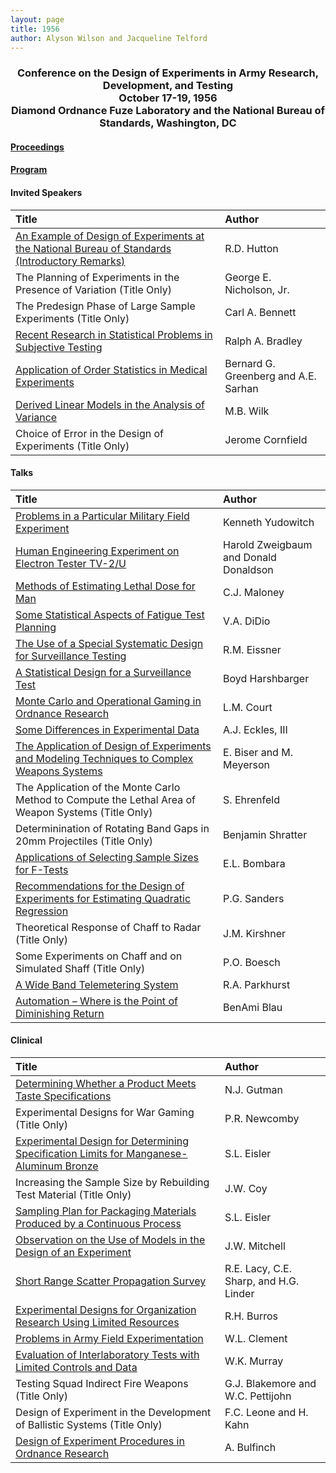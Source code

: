 ```yaml
---
layout: page
title: 1956
author: Alyson Wilson and Jacqueline Telford
---
```

<div align="center"><h3>Conference on the Design of Experiments in Army Research, Development, and Testing<br>
October 17-19, 1956<br>
Diamond Ordnance Fuze Laboratory and the National Bureau of Standards, Washington, DC</h3></div>


#### [Proceedings](https://alysongwilson.github.io/ACAS/DOE1/DOE02.pdf)

#### [Program](https://alysongwilson.github.io/ACAS/DOE1/DOE02.pdf#page=9)


#### Invited Speakers

| Title | Author |
| :--- | :--- |
| [An Example of Design of Experiments at the National Bureau of Standards (Introductory Remarks)](https://alysongwilson.github.io/ACAS/DOE1/DOE02.pdf#page=12) | R.D. Hutton |
| The Planning of Experiments in the Presence of Variation (Title Only) | George E. Nicholson, Jr. |
| The Predesign Phase of Large Sample Experiments (Title Only) | Carl A. Bennett |
| [Recent Research in Statistical Problems in Subjective Testing](https://alysongwilson.github.io/ACAS/DOE1/DOE02.pdf#page=16) | Ralph A. Bradley |
| [Application of Order Statistics in Medical Experiments](https://alysongwilson.github.io/ACAS/DOE1/DOE02.pdf#page=42) | Bernard G. Greenberg and A.E. Sarhan |
| [Derived Linear Models in the Analysis of Variance](https://alysongwilson.github.io/ACAS/DOE1/DOE02.pdf#page=201) | M.B. Wilk |
| Choice of Error in the Design of Experiments (Title Only) | Jerome Cornfield |


#### Talks

| Title | Author |
| :--- | :--- |
| [Problems in a Particular Military Field Experiment](https://alysongwilson.github.io/ACAS/DOE1/DOE02.pdf#page=53) | Kenneth Yudowitch |
| [Human Engineering Experiment on Electron Tester TV-2/U](https://alysongwilson.github.io/ACAS/DOE1/DOE02.pdf#page=66) | Harold Zweigbaum and Donald Donaldson |
| [Methods of Estimating Lethal Dose for Man](https://alysongwilson.github.io/ACAS/DOE1/DOE02.pdf#page=73) | C.J. Maloney |
| [Some Statistical Aspects of Fatigue Test Planning](https://alysongwilson.github.io/ACAS/DOE1/DOE02.pdf#page=81) | V.A. DiDio |
| [The Use of a Special Systematic Design for Surveillance Testing](https://alysongwilson.github.io/ACAS/DOE1/DOE02.pdf#page=89) | R.M. Eissner |
| [A Statistical Design for a Surveillance Test](https://alysongwilson.github.io/ACAS/DOE1/DOE02.pdf#page=96) | Boyd Harshbarger |
| [Monte Carlo and Operational Gaming in Ordnance Research](https://alysongwilson.github.io/ACAS/DOE1/DOE02.pdf#page=103) | L.M. Court |
| [Some Differences in Experimental Data](https://alysongwilson.github.io/ACAS/DOE1/DOE02.pdf#page=108) | A.J. Eckles, III |
| [The Application of Design of Experiments and Modeling Techniques to Complex Weapons Systems](https://alysongwilson.github.io/ACAS/DOE1/DOE02.pdf#page=113) | E. Biser and M. Meyerson |
| The Application of the Monte Carlo Method to Compute the Lethal Area of Weapon Systems (Title Only) | S. Ehrenfeld |
| Determinination of Rotating Band Gaps in 20mm Projectiles (Title Only) | Benjamin Shratter |
| [Applications of Selecting Sample Sizes for F-Tests](https://alysongwilson.github.io/ACAS/DOE1/DOE02.pdf#page=132) | E.L. Bombara |
| [Recommendations for the Design of Experiments for Estimating Quadratic Regression](https://alysongwilson.github.io/ACAS/DOE1/DOE02.pdf#page=141) | P.G. Sanders |
| Theoretical Response of Chaff to Radar (Title Only) | J.M. Kirshner |
| Some Experiments on Chaff and on Simulated Shaff (Title Only) | P.O. Boesch |
| [A Wide Band Telemetering System](https://alysongwilson.github.io/ACAS/DOE1/DOE02.pdf#page=146) | R.A. Parkhurst |
| [Automation – Where is the Point of Diminishing Return](https://alysongwilson.github.io/ACAS/DOE1/DOE02.pdf#page=163) | BenAmi Blau |

#### Clinical

| Title | Author |
| :--- | :--- |
| [Determining Whether a Product Meets Taste Specifications](https://alysongwilson.github.io/ACAS/DOE1/DOE02.pdf#page=166) | N.J. Gutman |
| Experimental Designs for War Gaming (Title Only) | P.R. Newcomby |
| [Experimental Design for Determining Specification Limits for Manganese-Aluminum Bronze](https://alysongwilson.github.io/ACAS/DOE1/DOE02.pdf#page=168) | S.L. Eisler |
| Increasing the Sample Size by Rebuilding Test Material (Title Only) | J.W. Coy |
| [Sampling Plan for Packaging Materials Produced by a Continuous Process](https://alysongwilson.github.io/ACAS/DOE1/DOE02.pdf#page=170) | S.L. Eisler |
| [Observation on the Use of Models in the Design of an Experiment](https://alysongwilson.github.io/ACAS/DOE1/DOE02.pdf#page=172) | J.W. Mitchell |
| [Short Range Scatter Propagation Survey](https://alysongwilson.github.io/ACAS/DOE1/DOE02.pdf#page=175) | R.E. Lacy, C.E. Sharp, and H.G. Linder |
| [Experimental Designs for Organization Research Using Limited Resources](https://alysongwilson.github.io/ACAS/DOE1/DOE02.pdf#page=180) | R.H. Burros |
| [Problems in Army Field Experimentation](https://alysongwilson.github.io/ACAS/DOE1/DOE02.pdf#page=184) | W.L. Clement |
| [Evaluation of Interlaboratory Tests with Limited Controls and Data](https://alysongwilson.github.io/ACAS/DOE1/DOE02.pdf#page=190) | W.K. Murray |
| Testing Squad Indirect Fire Weapons (Title Only) | G.J. Blakemore and W.C. Pettijohn |
| Design of Experiment in the Development of Ballistic Systems (Title Only) | F.C. Leone and H. Kahn |
| [Design of Experiment Procedures in Ordnance Research](https://alysongwilson.github.io/ACAS/DOE1/DOE02.pdf#page=192) | A. Bulfinch |
